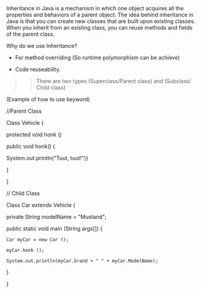 <Java Inheritance>
Inheritance in Java is a mechanism in which one object acquires all the properties and behaviors of a parent object.
The idea behind inheritance in Java is that you can create new classes that are built upon existing classes. 
When you inherit from an existing class, you can reuse methods and fields of the parent class.


Why do we use Inheritance?

* For method overriding (So runtime polymorphism can be achieve)

* Code reuseability.

>> There are two types (Superclass/Parent class) and (Subclass/ Child class)


(Example of how to use keyword)

//Parent Class

Class Vehicle {

  protected void honk ()
  
  public void honk() {
  
  System.out.println("Tuut, tuut!")}
  
  }
  
}


// Child Class

Class Car extends Vehicle {

  private String modelName = "Mustand";

  public static void main (String args[]) {

    Car myCar = new Car ();

    myCar.honk ();

    System.out.println(myCar.brand + " " + myCar.ModelName);
    
  }
  
}
  

